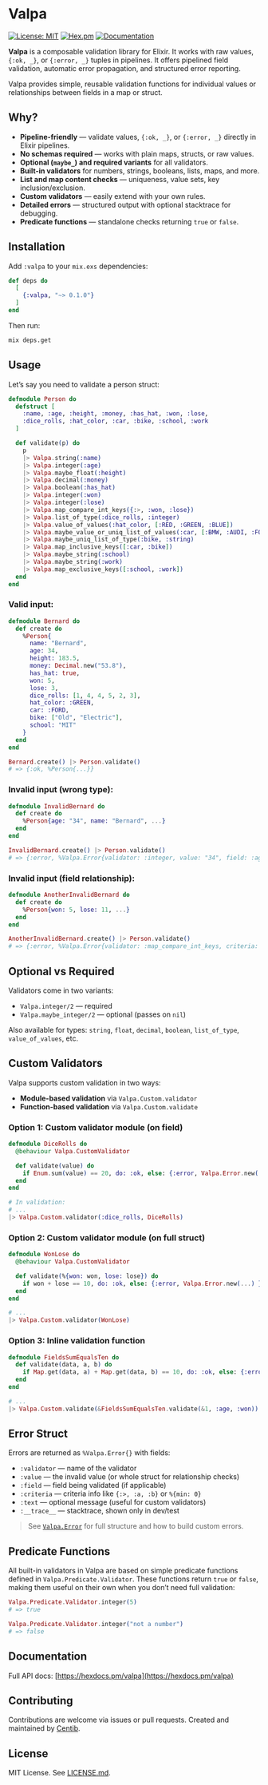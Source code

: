 # Valpa

[![License: MIT](https://img.shields.io/badge/license-MIT-blue.svg)](LICENSE.md)
[![Hex.pm](https://img.shields.io/hexpm/v/valpa.svg)](https://hex.pm/packages/valpa)
[![Documentation](https://img.shields.io/badge/documentation-gray)](https://hexdocs.pm/valpa/)

**Valpa** is a composable validation library for Elixir. It works with raw values, `{:ok, _}`, or `{:error, _}` tuples in pipelines. It offers pipelined field validation, automatic error propagation, and structured error reporting.

Valpa provides simple, reusable validation functions for individual values or relationships between fields in a map or struct.

## Why?

- **Pipeline-friendly** — validate values, `{:ok, _}`, or `{:error, _}` directly in Elixir pipelines.
- **No schemas required** — works with plain maps, structs, or raw values.
- **Optional (`maybe_`) and required variants** for all validators.
- **Built-in validators** for numbers, strings, booleans, lists, maps, and more.
- **List and map content checks** — uniqueness, value sets, key inclusion/exclusion.
- **Custom validators** — easily extend with your own rules.
- **Detailed errors** — structured output with optional stacktrace for debugging.
- **Predicate functions** — standalone checks returning `true` or `false`.

## Installation

Add `:valpa` to your `mix.exs` dependencies:

```elixir
def deps do
  [
    {:valpa, "~> 0.1.0"}
  ]
end
```

Then run:

```bash
mix deps.get
```

## Usage

Let’s say you need to validate a person struct:

```elixir
defmodule Person do
  defstruct [
    :name, :age, :height, :money, :has_hat, :won, :lose,
    :dice_rolls, :hat_color, :car, :bike, :school, :work
  ]

  def validate(p) do
    p
    |> Valpa.string(:name)
    |> Valpa.integer(:age)
    |> Valpa.maybe_float(:height)
    |> Valpa.decimal(:money)
    |> Valpa.boolean(:has_hat)
    |> Valpa.integer(:won)
    |> Valpa.integer(:lose)
    |> Valpa.map_compare_int_keys({:>, :won, :lose})
    |> Valpa.list_of_type(:dice_rolls, :integer)
    |> Valpa.value_of_values(:hat_color, [:RED, :GREEN, :BLUE])
    |> Valpa.maybe_value_or_uniq_list_of_values(:car, [:BMW, :AUDI, :FORD])
    |> Valpa.maybe_uniq_list_of_type(:bike, :string)
    |> Valpa.map_inclusive_keys([:car, :bike])
    |> Valpa.maybe_string(:school)
    |> Valpa.maybe_string(:work)
    |> Valpa.map_exclusive_keys([:school, :work])
  end
end
```

### Valid input:

```elixir
defmodule Bernard do
  def create do
    %Person{
      name: "Bernard",
      age: 34,
      height: 183.5,
      money: Decimal.new("53.8"),
      has_hat: true,
      won: 5,
      lose: 3,
      dice_rolls: [1, 4, 4, 5, 2, 3],
      hat_color: :GREEN,
      car: :FORD,
      bike: ["Old", "Electric"],
      school: "MIT"
    }
  end
end

Bernard.create() |> Person.validate()
# => {:ok, %Person{...}}
```

### Invalid input (wrong type):

```elixir
defmodule InvalidBernard do
  def create do
    %Person{age: "34", name: "Bernard", ...}
  end
end

InvalidBernard.create() |> Person.validate()
# => {:error, %Valpa.Error{validator: :integer, value: "34", field: :age, ...}}
```

### Invalid input (field relationship):

```elixir
defmodule AnotherInvalidBernard do
  def create do
    %Person{won: 5, lose: 11, ...}
  end
end

AnotherInvalidBernard.create() |> Person.validate()
# => {:error, %Valpa.Error{validator: :map_compare_int_keys, criteria: {:>, :won, :lose}, ...}}
```

## Optional vs Required

Validators come in two variants:

- `Valpa.integer/2` — required
- `Valpa.maybe_integer/2` — optional (passes on `nil`)

Also available for types: `string`, `float`, `decimal`, `boolean`, `list_of_type`, `value_of_values`, etc.

## Custom Validators
Valpa supports custom validation in two ways:

- **Module-based validation** via `Valpa.Custom.validator`
- **Function-based validation** via `Valpa.Custom.validate`

### Option 1: Custom validator module (on field)

```elixir
defmodule DiceRolls do
  @behaviour Valpa.CustomValidator

  def validate(value) do
    if Enum.sum(value) == 20, do: :ok, else: {:error, Valpa.Error.new(...) }
  end
end

# In validation:
# ...
|> Valpa.Custom.validator(:dice_rolls, DiceRolls)
```

### Option 2: Custom validator module (on full struct)

```elixir
defmodule WonLose do
  @behaviour Valpa.CustomValidator

  def validate(%{won: won, lose: lose}) do
    if won + lose == 10, do: :ok, else: {:error, Valpa.Error.new(...) }
  end
end

# ...
|> Valpa.Custom.validator(WonLose)
```

### Option 3: Inline validation function

```elixir
defmodule FieldsSumEqualsTen do
  def validate(data, a, b) do
    if Map.get(data, a) + Map.get(data, b) == 10, do: :ok, else: {:error, Valpa.Error.new(...) }
  end
end

# ...
|> Valpa.Custom.validate(&FieldsSumEqualsTen.validate(&1, :age, :won))
```

## Error Struct

Errors are returned as `%Valpa.Error{}` with fields:

- `:validator` — name of the validator
- `:value` — the invalid value (or whole struct for relationship checks)
- `:field` — field being validated (if applicable)
- `:criteria` — criteria info like `{:>, :a, :b}` or `%{min: 0}`
- `:text` — optional message (useful for custom validators)
- `:__trace__` — stacktrace, shown only in dev/test

> See [`Valpa.Error`](`Valpa.Error`) for full structure and how to build custom errors.

## Predicate Functions

All built-in validators in Valpa are based on simple predicate functions defined in `Valpa.Predicate.Validator`. These functions return `true` or `false`, making them useful on their own when you don’t need full validation:

```elixir
Valpa.Predicate.Validator.integer(5)
# => true

Valpa.Predicate.Validator.integer("not a number")
# => false
```

## Documentation

Full API docs: [https://hexdocs.pm/valpa](https://hexdocs.pm/valpa)

## Contributing

Contributions are welcome via issues or pull requests.
Created and maintained by [Centib](https://github.com/Centib).

## License

MIT License. See [LICENSE.md](LICENSE.md).
